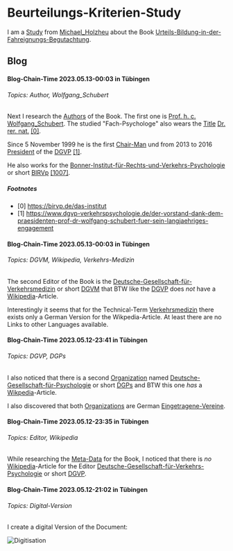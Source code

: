 # Beurteilungs-Kriterien-Study

I am a [Study](640001.md) from [Michael_Holzheu](0.md) about the Book [Urteils-Bildung-in-der-Fahreignungs-Begutachtung](1000001009.md).

## Blog

#### Blog-Chain-Time 2023.05.13-00:03 in Tübingen <a id="1005"/>
###### Topics: Author, Wolfgang_Schubert

Next I research the [Authors](600098.md) of the Book. The first one is [Prof. h. c.](202900014.md) [Wolfgang_Schubert](1000001015.md). The studied "Fach-Psychologe" also wears the [Title](60076.md) [Dr. rer. nat.](202900013.md) [[0]](#1007).

Since 5 November 1999 he is the first [Chair-Man](202800001.md) und from 2013 to 2016 [President](202800002.md) of the [DGVP](1000001012.md) [[1]](#1006).

He also works for the [Bonner-Institut-für-Rechts-und-Verkehrs-Psychologie](1000001016.md) or short [BIRVp](1000001016.md) [[1007]](#1007).

##### Footnotes

- [0<a id="1007"/>] https://birvp.de/das-institut
- [1<a id="1006"/>] https://www.dgvp-verkehrspsychologie.de/der-vorstand-dank-dem-praesidenten-prof-dr-wolfgang-schubert-fuer-sein-langjaehriges-engagement

#### Blog-Chain-Time 2023.05.13-00:03 in Tübingen <a id="1004"/>
###### Topics: DGVM, Wikipedia, Verkehrs-Medizin

The second Editor of the Book is the [Deutsche-Gesellschaft-für-Verkehrsmedizin](1000001013.md) or short [DGVM](1000001013.md) that BTW like the [DGVP](1000001011.md) does *not* have a [Wikipedia](190000006.md)-Article.

Interestingly it seems that for the Technical-Term [Verkehrsmedizin](1000001014.md) there exists only a German Version for the Wikpedia-Article. At least there are no Links to other Languages available.

#### Blog-Chain-Time 2023.05.12-23:41 in Tübingen <a id="1003"/>
###### Topics: DGVP, DGPs

I also noticed that there is a second [Organization](240000014.md) named [Deutsche-Gesellschaft-für-Psychologie](1000001012.md) or short [DGPs](1000001012.md) and BTW this one *has* a [Wikpedia](190000006.md)-Article.

I also discovered that both [Organizations](240000014.md) are German [Eingetragene-Vereine](680003.md).

#### Blog-Chain-Time 2023.05.12-23:35 in Tübingen <a id="1002"/>
###### Topics: Editor, Wikipedia

While researching the [Meta-Data](60118.md) for the Book, I noticed that there is *no* [Wikipedia](190000006.md)-Article for the Editor [Deutsche-Gesellschaft-für-Verkehrs-Psychologie](1000001011.md) or short [DGVP](1000001011.md).

#### Blog-Chain-Time 2023.05.12-21:02 in Tübingen <a id="1001"/>
###### Topics: Digital-Version

I create a digital Version of the Document:

![Digitisation](400000003.jpg)

